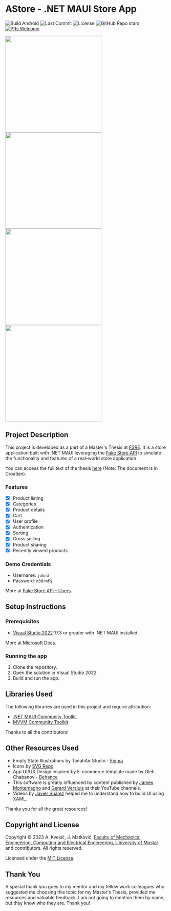 # AStore - .NET MAUI Store App

![Build Android](https://github.com/akv3sic/MAUI-store-app/actions/workflows/dotnet.yml/badge.svg?event=push&branch=master)
![Last Commit](https://img.shields.io/github/last-commit/akv3sic/MAUI-store-app)
![License](https://img.shields.io/github/license/akv3sic/MAUI-store-app)
![GitHub Repo stars](https://img.shields.io/github/stars/akv3sic/MAUI-store-app?style=social)
[![PRs Welcome](https://img.shields.io/badge/PRs-welcome-brightgreen.svg?style=flat-square)](https://makeapullrequest.com)

<img src="https://github.com/akv3sic/MAUI-store-app/assets/57301167/3a1a9e16-a615-49a0-8160-5d2c83345546" height="300" />
<img src="https://github.com/akv3sic/MAUI-store-app/assets/57301167/31b98a85-8b7b-4468-8706-319896e36712" height="300" />
<img src="https://github.com/akv3sic/MAUI-store-app/assets/57301167/b865cdd3-f861-46b6-af15-e6a979e66f13" height="300" />
<img src="https://github.com/akv3sic/MAUI-store-app/assets/57301167/f5a01779-ae1a-4b07-9443-da8e0498b5a6" height="300" />

## Project Description

This project is developed as a part of a Master's Thesis at [FSRE](https://fsre.sum.ba). 
It is a store application built with .NET MAUI leveraging the [Fake Store API](https://fakestoreapi.com/) to simulate
the functionality and features of a real-world store application.

You can access the full text of the thesis [here](https://drive.google.com/file/d/19TEatq-Dr9WGvYuaFw2ARENorvGu_oyr/view?usp=sharing) (Note: The document is in Croatian).

### Features

- [x] Product listing
- [x] Categories
- [x] Product details
- [x] Cart
- [x] User profile
- [x] Authentication
- [x] Sorting
- [x] Cross selling
- [x] Product sharing
- [x] Recently viewed products

### Demo Credentials
- Username: `johnd`
- Password: `m38rmF$`

More at [Fake Store API - Users](https://fakestoreapi.com/users).

## Setup Instructions

### Prerequisites

- [Visual Studio 2022](https://visualstudio.microsoft.com/vs/) 17.3 or greater with .NET MAUI installed.

More at [Microsoft Docs](https://docs.microsoft.com/en-us/dotnet/maui/get-started/installation).

### Running the app

1. Clone the repository.
2. Open the solution in Visual Studio 2022.
3. Build and run the app.

## Libraries Used

The following libraries are used in this project and require attribution:

- [.NET MAUI Community Toolkit](https://github.com/CommunityToolkit/Maui)
- [MVVM Community Toolkit](https://github.com/CommunityToolkit/WindowsCommunityToolkit)

Thanks to all the contributors!

## Other Resources Used
- Empty State Illustrations by TanahAir Studio - [Figma](https://www.figma.com/community/file/931094174831888421)
- Icons by [SVG Repo](https://www.svgrepo.com/)
- App UI/UX Design inspired by E-commerce template made by Oleh Chabanov - [Behance](https://www.behance.net/gallery/107120839/Free-Mobile-AppE-commerce-templateFigmaUIStoreShop)
- This software is greatly influenced by content published by [James Montemagno](https://github.com/jamesmontemagno) and [Gerard Versluis](https://github.com/jfversluis) at their YouTube channels.
- Videos by [Javier Suárez](https://github.com/jsuarezruiz) helped me to understand how to build UI using XAML.

Thanks you for all the great resources!

## Copyright and License

Copyright © 2023 A. Kvesić, J. Matković, [Faculty of Mechanical Engineering, Computing and Electrical Engineering, University of Mostar](https://fsre.sum.ba) and contributors. All rights reserved.

Licensed under the [MIT License](https://opensource.org/licenses/MIT).

## Thank You
A special thank you goes to my mentor and my fellow work colleagues who suggested me choosing this topic for my Master's Thesis, provided me resources and valuable feedback. I am not going to mention them by name, but they know who they are. Thank you!